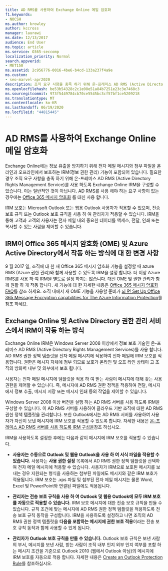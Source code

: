 ```yaml
---
title: AD RMS를 사용하여 Exchange Online 메일 암호화
f1.keywords:
- NOCSH
ms.author: krowley
author: kccross
manager: laurawi
ms.date: 12/13/2017
audience: End User
ms.topic: article
ms.service: O365-seccomp
localization_priority: Normal
search.appverid:
- MET150
ms.assetid: 2c956776-0016-4be6-b4cd-133a237f4a9e
ms.custom:
- seo-marvel-apr2020
description: 조직 요구 사항을 충족 하기 위해 온-프레미스 AD RMS (Active Directory Rights Management Service)를 사용 하도록 Exchange Online IRM을 구성 하는 방법을 알아봅니다.
ms.openlocfilehash: be53b54328c2c1e08e51a84b7251e23c3e7468c3
ms.sourcegitcommit: 973f5449784cb70ce5545bc3cf57bf1ce5209218
ms.translationtype: MT
ms.contentlocale: ko-KR
ms.lasthandoff: 06/19/2020
ms.locfileid: "44815445"
---
```

# <a name="exchange-online-mail-encryption-with-ad-rms"></a>AD RMS를 사용하여 Exchange Online 메일 암호화

Exchange Online에는 정보 유출을 방지하기 위해 전자 메일 메시지와 첨부 파일을 온라인과 오프라인에서 보호하는 IRM(정보 권한 관리) 기능이 포함되어 있습니다. 필요한 경우 조직 요구 사항을 충족 하기 위해 온-프레미스 AD RMS (Active Directory Rights Management Service)를 사용 하도록 Exchange Online IRM을 구성할 수 있습니다. 이는 일반적인 것이 아닙니다. AD RMS를 사용 해야 하는 요구 사항이 없는 경우에는 [Office 365 메시지 암호화](ome.md) 를 대신 사용 합니다. 

IRM 보호는 Microsoft Outlook 또는 웹용 Outlook 사용자가 적용할 수 있으며, 전송 보호 규칙 또는 Outlook 보호 규칙을 사용 하 여 관리자가 적용할 수 있습니다. IRM을 통해 고객과 고객의 사용자는 전자 메일 내의 중요한 데이터를 액세스, 전달, 인쇄 또는 복사할 수 있는 사람을 제어할 수 있습니다.
  
## <a name="changes-to-how-irm-works-with-office-365-message-encryption-ome-and-azure-active-directory"></a>IRM이 Office 365 메시지 암호화 (OME) 및 Azure Active Directory에서 작동 하는 방식에 대 한 변경 사항

9 월 2017 일, 조직에 대 한 새 Office 365 메시지 암호화 기능을 설정할 때 azure RMS (Azure 권한 관리)와 함께 사용할 수 있도록 IRM을 설정 합니다. 더 이상 Azure RMS를 사용 하 여 IRM을 별도로 설정 하지는 않습니다. 대신 OME 및 권한 관리가 함께 원활 하 게 작동 합니다. 새 기능에 대 한 자세한 내용은 [Office 365 메시지 암호화 FAQ](https://docs.microsoft.com/microsoft-365/compliance/ome-faq)를 참조 하세요. 조직 내에서 새 OME 기능을 사용할 준비가 [되 면 Set Up Office 365 Message Encryption capabilities for The Azure Information Protection](https://docs.microsoft.com/microsoft-365/compliance/set-up-new-message-encryption-capabilities)를 참조 하세요.
  
## <a name="how-irm-works-with-exchange-online-and-active-directory-rights-management-services"></a>Exchange Online 및 Active Directory 권한 관리 서비스에서 IRM이 작동 하는 방식

Exchange Online IRM은 Windows Server 2008 이상에서 정보 보호 기술인 온-프레미스 AD RMS (Active Directory Rights Management Services)를 사용 합니다. AD RMS 권한 정책 템플릿을 전자 메일 메시지에 적용하여 전자 메일에 IRM 보호를 적용합니다. 권한은 메시지 자체에 첨부 되므로 보호가 온라인 및 오프 라인 상태이 고 조직의 방화벽 내부 및 외부에서 보호 됩니다.
  
사용자는 전자 메일 메시지에 템플릿을 적용 하 여 받는 사람이 메시지에 대해 갖는 사용 권한을 제어할 수 있습니다. 즉, 메시지에 AD RMS 권한 정책을 적용하여 전달, 메시지에서 정보 추출, 메시지 저장 또는 메시지 인쇄 등의 작업을 제어할 수 있습니다.
  
Windows Server 2008 이상 버전을 실행 하는 AD RMS 서버를 사용 하도록 IRM을 구성할 수 있습니다. 이 AD RMS 서버를 사용하여 클라우드 기반 조직에 대한 AD RMS 권한 정책 템플릿을 관리합니다. 또한 Outlook에서는 AD RMS 서버를 사용하여 사용자가 자신이 보낸 메시지에 IRM 보호를 적용할 수 있도록 합니다. 자세한 내용은 [온-프레미스 AD RMS 서버를 사용 하도록 IRM 구성을](configure-irm-to-use-an-on-premises-ad-rms-server.md)참조 하십시오. 
  
IRM을 사용하도록 설정한 후에는 다음과 같이 메시지에 IRM 보호를 적용할 수 있습니다.
  
- **사용자는 수동으로 Outlook 및 웹용 Outlook을 사용 하 여 서식 파일을 적용할 수 있습니다.** 사용자는 **사용 권한 설정** 목록에서 AD RMS 권한 정책 템플릿을 선택하여 전자 메일 메시지에 적용할 수 있습니다. 사용자가 IRM으로 보호된 메시지를 보내는 경우 지원되는 형식을 사용하는 첨부된 파일에도 메시지와 같은 IRM 보호가 적용됩니다. IRM 보호는 .xps 파일 및 첨부된 전자 메일 메시지는 물론 Word, Excel 및 PowerPoint와 연결된 파일에도 적용됩니다. 
    
- **관리자는 전송 보호 규칙을 사용 하 여 Outlook 및 웹용 Outlook에 모두 IRM 보호를 자동으로 적용할 수 있습니다.** IRM 보호 메시지에 대한 전송 보호 규칙을 만들 수 있습니다. 규칙 조건에 맞는 메시지에 AD RMS 권한 정책 템플릿을 적용하도록 전송 보호 규칙 동작을 구성합니다. IRM을 사용하도록 설정하고 나면 조직의 AD RMS 권한 정책 템플릿을 **다음을 포함하는 메시지에 권한 보호 적용**이라는 전송 보호 규칙 동작과 함께 사용할 수 있게 됩니다.
    
- **관리자가 Outlook 보호 규칙을 만들 수 있습니다.** Outlook 보호 규칙은 보낸 사람의 부서, 메시지를 보낸 사람, 받는 사람이 조직 내부 인지 외부 인지 여부를 포함 하는 메시지 조건을 기준으로 Outlook 2010 (웹에서 Outlook 아님)의 메시지에 IRM 보호를 자동으로 적용 합니다. 자세한 내용은 [Create an Outlook Protection Rule](https://technet.microsoft.com/library/da64750d-faaf-44de-ad8c-888eba7fbdbf.aspx)를 참조하십시오.
    

